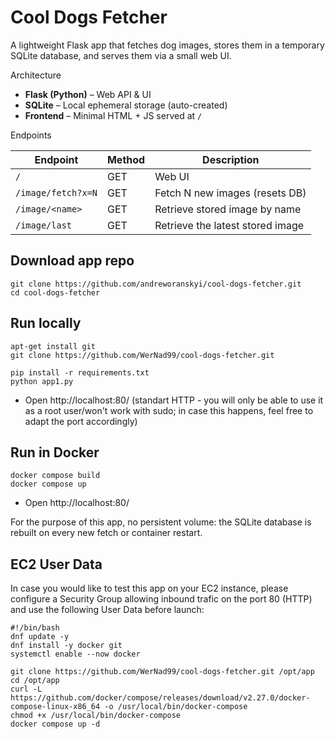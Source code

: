 # Cool Dogs Fetcher

A lightweight Flask app that fetches dog images, stores them in a temporary SQLite database, and serves them via a small web UI.

Architecture
- **Flask (Python)** – Web API & UI  
- **SQLite** – Local ephemeral storage (auto-created)  
- **Frontend** – Minimal HTML + JS served at `/`


Endpoints

| Endpoint | Method | Description |
|-----------|--------|-------------|
| `/` | GET | Web UI |
| `/image/fetch?x=N` | GET | Fetch N new images (resets DB) |
| `/image/<name>` | GET | Retrieve stored image by name |
| `/image/last` | GET | Retrieve the latest stored image |

## Download app repo

```
git clone https://github.com/andreworanskyi/cool-dogs-fetcher.git
cd cool-dogs-fetcher
```

## Run locally

```
apt-get install git
git clone https://github.com/WerNad99/cool-dogs-fetcher.git

pip install -r requirements.txt
python app1.py
``` 
- Open http://localhost:80/ (standart HTTP - you will only be able to use it as a root user/won't work with sudo; in case this happens, feel free to adapt the port accordingly)

## Run in Docker
``` 
docker compose build
docker compose up
``` 
- Open http://localhost:80/

For the purpose of this app, no persistent volume: the SQLite database is rebuilt on every new fetch or container restart.

## EC2 User Data

In case you would like to test this app on your EC2 instance, please configure a Security Group allowing inbound trafic on the port 80 (HTTP) and use the following User Data before launch:
```
#!/bin/bash
dnf update -y
dnf install -y docker git
systemctl enable --now docker

git clone https://github.com/WerNad99/cool-dogs-fetcher.git /opt/app
cd /opt/app
curl -L https://github.com/docker/compose/releases/download/v2.27.0/docker-compose-linux-x86_64 -o /usr/local/bin/docker-compose
chmod +x /usr/local/bin/docker-compose
docker compose up -d

```
